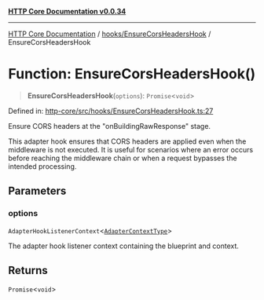 [**HTTP Core Documentation v0.0.34**](../../../README.md)

***

[HTTP Core Documentation](../../../modules.md) / [hooks/EnsureCorsHeadersHook](../README.md) / EnsureCorsHeadersHook

# Function: EnsureCorsHeadersHook()

> **EnsureCorsHeadersHook**(`options`): `Promise`\<`void`\>

Defined in: [http-core/src/hooks/EnsureCorsHeadersHook.ts:27](https://github.com/stonemjs/http-core/blob/eaa01dbfed8a1d56fab239821e27802dd54ab017/src/hooks/EnsureCorsHeadersHook.ts#L27)

Ensure CORS headers at the "onBuildingRawResponse" stage.

This adapter hook ensures that CORS headers are applied even when the middleware is not executed.
It is useful for scenarios where an error occurs before reaching the middleware chain
or when a request bypasses the intended processing.

## Parameters

### options

`AdapterHookListenerContext`\<[`AdapterContextType`](../type-aliases/AdapterContextType.md)\>

The adapter hook listener context containing the blueprint and context.

## Returns

`Promise`\<`void`\>
